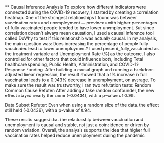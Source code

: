 
** Causal Inference Analysis
To explore how different indicators were connected during the COVID-19 recovery, I started by creating a correlation heatmap. One of the strongest relationships I found was between vaccination rates and unemployment — provinces with higher percentages of fully vaccinated people tended to have lower unemployment. But since correlation doesn’t always mean causation, I used a causal inference tool called DoWhy to test if this relationship was actually causal.
In my analysis, the main question was: Does increasing the percentage of people fully vaccinated lead to lower unemployment? I used percent_fully_vaccinated as the treatment variable and Unemployment Rate (%) as the outcome. I also controlled for other factors that could influence both, including Total healthcare spending, Public Health, Administration, and COVID-19 Response Funding. After building a causal graph and running a backdoor-adjusted linear regression, the result showed that a 1% increase in full vaccination leads to a 0.043% decrease in unemployment, on average.
To make sure the result was trustworthy, I ran two refutation tests:
Random Common Cause Refuter: After adding a fake random confounder, the new effect stayed nearly the same (–0.0434), with a p-value of 0.98.


Data Subset Refuter: Even when using a random slice of the data, the effect still held (–0.0436), with a p-value of 0.94.


These results suggest that the relationship between vaccination and unemployment is causal and stable, not just a coincidence or driven by random variation. Overall, the analysis supports the idea that higher full vaccination rates helped reduce unemployment during the pandemic 

